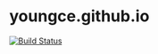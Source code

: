 # youngce.github.io
[![Build Status](https://travis-ci.org/youngce/youngce.github.io.svg?branch=develop)](https://travis-ci.org/youngce/youngce.github.io)
